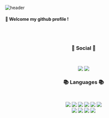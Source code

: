 ![header](https://capsule-render.vercel.app/api?type=Waving&color=00a1de&fontColor=fbf5f5&text=Welcome!🏰&desc=ThisMyplayGround.&fontAlignY=37)
####  :wave: Welcome my github profile !

  
 <br/>
 <br/>
  

<h3 align="center"><b>💌 Social 💌 </b></h3>
</br>
<p align="center">
<a href="mailto:madmangle@gmail.com><img src="https://img.shields.io/badge/Gmail-D14836?style=for-the-badge&logo=gmail&logoColor=white&link=mailto:madmangle@gmail.com"/></a>
<a href="https://www.instagram.com/ppspdjfjjd"><img src="https://img.shields.io/badge/Instagram-%23E4405F.svg?style=for-the-badge&logo=Instagram&logoColor=white&link=https://www.instagram.com/ppspdjfjjd"/></a>
<a href="https://velog.io/@kimcastlebean"><img src="http://img.shields.io/badge/-Velog-20c997?style=for-the-badge&link=https://velog.io/@kimcastlebean"/></a>
</p>

<h3 align="center"><b>📚 Languages 📚</b></h3>
</br>
<p align="center">
<img src="https://img.shields.io/badge/JAVA-007396?style=for-the-badge&logo=Java&logoColor=white">
<img src="https://img.shields.io/badge/c%23-%23239120.svg?style=for-the-badge&logo=c-sharp&logoColor=white"/>
<img src="https://img.shields.io/badge/JavaScript-F7DF1E?style=for-the-badge&logo=JavaScript&logoColor=white">
<img src="https://img.shields.io/badge/intellij-6DB33F?style=for-the-badge&logo=Spring&logoColor=white">
<img src="https://img.shields.io/badge/HTML5-E34F26?style=for-the-badge&logo=HTML5&logoColor=white">
<img src="https://img.shields.io/badge/CSS3-1572B6?style=for-the-badge&logo=CSS3&logoColor=white"> <br>
<img src="https://img.shields.io/badge/MySQL-4479A1?style=for-the-badge&logo=MySQL&logoColor=white">
<img src="https://img.shields.io/badge/Oracle-F80000?style=for-the-badge&logo=Oracle&logoColor=white"> 
<img src="https://img.shields.io/badge/github-181717?style=for-the-badge&logo=github&logoColor=white">
<img src="https://img.shields.io/badge/VSCode-007ACC?style=for-the-badge&logo=VisualStudioCode&logoColor=white">
</p>
<br/>

</div>
